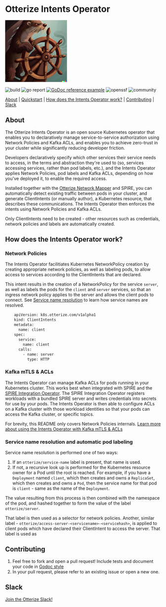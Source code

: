 # Otterize Intents Operator

![Otter Manning Helm](./otterhelm.png)


![build](https://img.shields.io/static/v1?label=build&message=passing&color=success)
![go report](https://img.shields.io/static/v1?label=go%20report&message=A%2B&color=success)
[![GoDoc reference example](https://img.shields.io/badge/godoc-reference-blue.svg)](https://godoc.org/nanomsg.org/go/mangos/v2)
![openssf](https://img.shields.io/static/v1?label=openssf%20best%20practices&message=passing&color=success)
![community](https://img.shields.io/badge/slack-Otterize_Slack-orange.svg?logo=slack)

[About](#about) | [Quickstart](https://docs.otterize.com/documentation/quick-tutorials/network-mapper) | [How does the Intents Operator work?](#how-does-the-intents-operator-work) | [Contributing](#contributing) | [Slack](#slack)

## About
The Otterize Intents Operator is an open source Kubernetes operator that enables you to declaratively manage service-to-service authorization using Network Policies and Kafka ACLs, and enables you to achieve zero-trust in your cluster while significantly reducing developer friction.

Developers declaratively specify which other services their service needs to access, in the terms and abstraction they're used to (so, services accessing services, rather than pod labels, etc.), and the Intents Operator applies Network Policies, pod labels and Kafka ACLs, depending on how you've deployed it, to enable the required access.

Installed together with the [Otterize Network Mapper](https://github.com/otterize/network-mapper) and SPIRE, you can automatically detect existing traffic between pods in your cluster, and generate ClientIntents (or manually author), a Kubernetes resource, that describes these communications. The Intents Operator then enforces the intents using Network Policies and Kafka ACLs.

Only ClientIntents need to be created - other resources such as credentials, network policies and labels are automatically created.


## How does the Intents Operator work?

### Network Policies
The Intents Operator facilitiates Kubernetes NetworkPolicy creation by creating appropriate network policies, as well as labeling pods, to allow access to services according to the ClientIntents that are declared.

This intent results in the creation of a NetworkPolicy for the service `server`, as well as labels the pods for the `client` and `server` services, so that an ingress network policy applies to the server and allows the client pods to connect. See [Service name resolution](#Service_name_resolution) to learn how service names are resolved.
```
    apiVersion: k8s.otterize.com/v1alpha1
    kind: ClientIntents
    metadata:
      name: client
    spec:
      service:
        name: client
      calls:
        - name: server
          type: HTTP
```

### Kafka mTLS & ACLs
The Intents Operator can manage Kafka ACLs for pods running in your Kubernetes cluster. This works best when integrated with SPIRE and the [SPIRE Integration Operator](https://github.com/otterize/spire-integration-operator). The SPIRE Integration Operator registers workloads with a bundled SPIRE server and writes credentials into secrets for use by your pods. The Intents Operator is then able to configure ACLs on a Kafka cluster with those workload identities so that your pods can access the Kafka cluster, or specific topics.

For brevity, this README only covers Network Policies internals. [Learn more about using the Intents Operator with Kafka mTLS & ACLs](https://docs.otterize.com/documentation/quick-tutorials/kafka-mtls)

### Service name resolution and automatic pod labeling
Service name resolution is performed one of two ways:
1. If an `otterize/service-name` label is present, that name is used.
2. If not, a recursive look up is performed for the Kubernetes resource owner for a Pod until the root is reached. For example, if you have a `Deployment` named `client`, which then creates and owns a `ReplicaSet`, which then creates and owns a `Pod`, then the service name for that pod is `client` - same as the name of the `Deployment`.

The value resulting from this process is then combined with the namespace of the pod, and hashed together to form the value of the label `otterize/server`.

That label is then used as a selector for network policies.
Another, similar label - `otterize/access-server-<servicename>-<servicehash>`, is applied to client pods which have declared their ClientIntent to access the server. That label is used as 

## Contributing
1. Feel free to fork and open a pull request! Include tests and document your code in [Godoc style](https://go.dev/blog/godoc)
2. In your pull request, please refer to an existing issue or open a new one.

## Slack
[Join the Otterize Slack!](https://join.slack.com/t/otterizeworkspace/shared_invite/zt-1fnbnl1lf-ub6wler4QrW6ZzIn2U9x1A)
